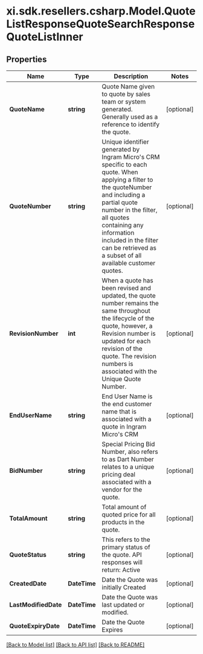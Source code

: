 # xi.sdk.resellers.csharp.Model.QuoteListResponseQuoteSearchResponseQuoteListInner

## Properties

Name | Type | Description | Notes
------------ | ------------- | ------------- | -------------
**QuoteName** | **string** | Quote Name given to quote by sales team or system generated. Generally used as a reference to identify the quote. | [optional] 
**QuoteNumber** | **string** | Unique identifier generated by Ingram Micro&#39;s CRM specific to each quote. When applying a filter to the quoteNumber and including a partial quote number in the filter, all quotes containing any information included in the filter can be retrieved as a subset of all available customer quotes. | [optional] 
**RevisionNumber** | **int** | When a quote has been revised and updated, the quote number remains the same throughout the lifecycle of the quote, however, a Revision number is updated for each revision of the quote. The revision numbers is associated with the Unique Quote Number. | [optional] 
**EndUserName** | **string** | End User Name is the end customer name that is associated with a quote in Ingram Micro&#39;s CRM | [optional] 
**BidNumber** | **string** | Special Pricing Bid Number, also refers to as Dart Number relates to a unique pricing deal associated with a vendor for the quote. | [optional] 
**TotalAmount** | **string** | Total amount of quoted price for all products in the quote. | [optional] 
**QuoteStatus** | **string** | This refers to the primary status of the quote. API responses will return: Active | [optional] 
**CreatedDate** | **DateTime** | Date the Quote was initially Created | [optional] 
**LastModifiedDate** | **DateTime** | Date the Quote was last updated or modified. | [optional] 
**QuoteExpiryDate** | **DateTime** | Date the Quote Expires | [optional] 

[[Back to Model list]](../README.md#documentation-for-models) [[Back to API list]](../README.md#documentation-for-api-endpoints) [[Back to README]](../README.md)

